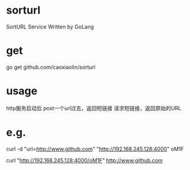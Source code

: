 # sorturl
SortURL Service Written by GoLang

# get
go get github.com/caoxiaolin/sorturl

# usage
http服务启动后
post一个url过去，返回短链接
请求短链接，返回原始的URL

# e.g.
curl -d "url=http://www.github.com" "http://192.168.245.128:4000"
oM1F

curl "http://192.168.245.128:4000/oM1F"
http://www.github.com

